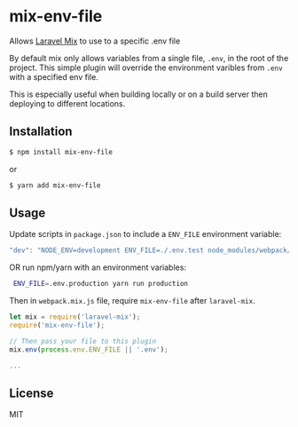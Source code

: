 # mix-env-file
Allows [Laravel Mix](https://github.com/JeffreyWay/laravel-mix) to use to a specific .env file

By default mix only allows variables from a single file, `.env`, in the root of the project.  This simple plugin will override the environment varibles from `.env` with a specified env file.

This is especially useful when building locally or on a build server then deploying to different locations.

## Installation
```bash
$ npm install mix-env-file
```
or
```bash
$ yarn add mix-env-file
```

## Usage
Update scripts in `package.json` to include a `ENV_FILE` environment variable:

```js
"dev": "NODE_ENV=development ENV_FILE=./.env.test node_modules/webpack/bin/webpack.js --progress --hide-modules --config=node_modules/laravel-mix/setup/webpack.config.js",
```

OR run npm/yarn with an environment variables:
```bash
 ENV_FILE=.env.production yarn run production
```

Then in `webpack.mix.js` file, require `mix-env-file` after `laravel-mix`.

```js
let mix = require('laravel-mix');
require('mix-env-file');

// Then pass your file to this plugin
mix.env(process.env.ENV_FILE || '.env');

...
```

## License
MIT
